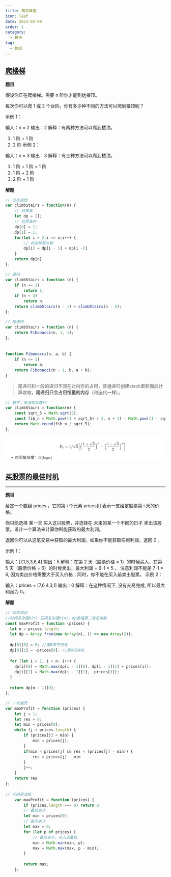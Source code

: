 ```yaml
---
title: 简易难度
icon: leaf
date: 2023-03-09
order: 1
category:
  - 算法
tag:
  - 数组
---
```


## [爬楼梯](https://leetcode.cn/leetbook/read/top-interview-questions-easy/xn854d/)


**题目**

假设你正在爬楼梯。需要 n 阶你才能到达楼顶。

每次你可以爬 1 或 2 个台阶。你有多少种不同的方法可以爬到楼顶呢？

 

示例 1：

输入：n = 2
输出：2
解释：有两种方法可以爬到楼顶。

1. 1 阶 + 1 阶
2. 2 阶
   示例 2：

输入：n = 3
输出：3
解释：有三种方法可以爬到楼顶。

1. 1 阶 + 1 阶 + 1 阶
2. 1 阶 + 2 阶
3. 2 阶 + 1 阶

**解题**

```js
// 动态规划
var climbStairs = function(n) {
  	// 结果集
    let dp = [];
  	// 边界条件
    dp[0] = 1;
    dp[1] = 1;
    for(let i = 2;i <= n;i++) {
      	// 状态转移方程
        dp[i] = dp[i - 1] + dp[i -2]
    }
    return dp[n]
};
```

```js
// 递归
var climbStairs = function (n) {
    if (n <= 1)
        return 1;
    if (n < 3)
        return n;
    return climbStairs(n - 1) + climbStairs(n - 2);
};
```

```js
// 尾递归
var climbStairs = function (n) {
    return Fibonacci(n, 1, 1);
};


function Fibonacci(n, a, b) {
    if (n <= 1)
        return b;
    return Fibonacci(n - 1, b, a + b);
}

```

> 尾递归和一般的递归不同在对内存的占用，普通递归创建stack累积而后计算收缩，**尾递归只会占用恒量的内存**（和迭代一样）。

```js
// 数学：斐波那契数列
var climbStairs = function(n) {
    const sqrt_5 = Math.sqrt(5);
    const fib_n = Math.pow((1 + sqrt_5) / 2, n + 1) - Math.pow((1 - sqrt_5) / 2,n + 1);
    return Math.round(fib_n / sqrt_5);
};
```

![image-20220712085026236](https://raw.githubusercontent.com/GodX-18/picBed/main/image-20220712085026236.png)

## [买股票的最佳时机](https://leetcode.cn/leetbook/read/top-interview-questions-easy/xn8fsh/)

---

**题目**

给定一个数组 prices ，它的第 i 个元素 prices[i] 表示一支给定股票第 i 天的价格。

你只能选择 某一天 买入这只股票，并选择在 未来的某一个不同的日子 卖出该股票。设计一个算法来计算你所能获取的最大利润。

返回你可以从这笔交易中获取的最大利润。如果你不能获取任何利润，返回 0 。

 

示例 1：

输入：[7,1,5,3,6,4]
输出：5
解释：在第 2 天（股票价格 = 1）的时候买入，在第 5 天（股票价格 = 6）的时候卖出，最大利润 = 6-1 = 5 。
     注意利润不能是 7-1 = 6, 因为卖出价格需要大于买入价格；同时，你不能在买入前卖出股票。
示例 2：

输入：prices = [7,6,4,3,1]
输出：0
解释：在这种情况下, 没有交易完成, 所以最大利润为 0。

**解题**

```js
// 动态规划
//时间复杂度O(n) 空间复杂度O(n)，dp数组第二维是常数
const maxProfit = function (prices) {
  let n = prices.length;
  let dp = Array.from(new Array(n), () => new Array(2));

  dp[0][0] = 0; //第0天不持有
  dp[0][1] = -prices[0]; //第0天持有

  for (let i = 1; i < n; i++) {
    dp[i][0] = Math.max(dp[i - 1][0], dp[i - 1][1] + prices[i]);
    dp[i][1] = Math.max(dp[i - 1][1], -prices[i]);
  }
  
  return dp[n - 1][0];
};
```

```js
// 一次遍历
var maxProfit = function (prices) {
    let j = 1;
    let res = 0;
    let min = prices[0];
    while (j < prices.length) {
        if (prices[j] < min) {
            min = prices[j];
        }
        if(min < prices[j] && res < (prices[j] - min)) {
            res = prices[j] - min
        }
        j++;
    }
    return res
};

// 代码简洁版
	var maxProfit = function (prices) {
	    if (prices.length === 0) return 0;
	    // 最低买点
	    let min = prices[0];
	    // 最大收入
	    let max = 0;
	    for (let p of prices) {
	        // 最佳买点，买入点最低
	        min = Math.min(min, p);
	        max = Math.max(max, p - min);
	    }
	
	    return max;
	};

```

